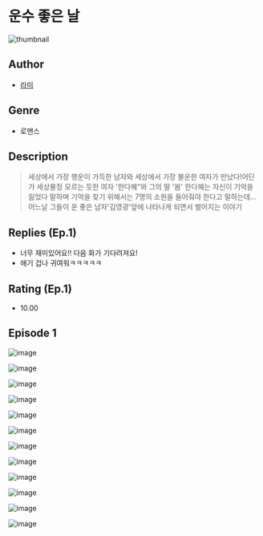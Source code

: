 # 운수 좋은 날
![thumbnail](https://image-comic.pstatic.net/user_contents_data/challenge_comic/2023/05/24/322243/upload_7089619318605034085_480x623.jpeg)

## Author
- [라미](https://comic.naver.com/artistTitle?id=322243)

## Genre
- 로맨스

## Description
> 세상에서 가장 행운이 가득한 남자와 세상에서 가장 불운한 여자가 만났다!어딘가 세상물정 모르는 듯한 여자 '한다혜"와 그의 딸 '봄' 한다혜는 자신이 기억을 잃었다 말하며 기억을 찾기 위해서는 7명의 소원을 들어줘야 한다고 말하는데... 어느날 그들이 운 좋은 남자'김영광'앞에 나타나게 되면서 벌어지는 이야기

## Replies (Ep.1)
- 너무 재미있어요!! 다음 화가 기다려져요!
- 애기 겁나 귀여워ㅋㅋㅋㅋㅋ

## Rating (Ep.1)
- 10.00

## Episode 1
![image](https://image-comic.pstatic.net/user_contents_data/challenge_comic/2023/05/23/322243/upload_4063713823681754724.jpeg)

![image](https://image-comic.pstatic.net/user_contents_data/challenge_comic/2023/05/23/322243/upload_7305226947397116771.jpeg)

![image](https://image-comic.pstatic.net/user_contents_data/challenge_comic/2023/05/23/322243/upload_3486690143785990454.jpeg)

![image](https://image-comic.pstatic.net/user_contents_data/challenge_comic/2023/05/23/322243/upload_3832619784065855799.jpeg)

![image](https://image-comic.pstatic.net/user_contents_data/challenge_comic/2023/05/23/322243/upload_3904961932635944292.jpeg)

![image](https://image-comic.pstatic.net/user_contents_data/challenge_comic/2023/05/23/322243/upload_4136050899895268914.jpeg)

![image](https://image-comic.pstatic.net/user_contents_data/challenge_comic/2023/05/23/322243/upload_3617575092272719415.jpeg)

![image](https://image-comic.pstatic.net/user_contents_data/challenge_comic/2023/05/23/322243/upload_7220506282303972408.jpeg)

![image](https://image-comic.pstatic.net/user_contents_data/challenge_comic/2023/05/23/322243/upload_3775762939067785830.jpeg)

![image](https://image-comic.pstatic.net/user_contents_data/challenge_comic/2023/05/23/322243/upload_4063711625463870261.jpeg)

![image](https://image-comic.pstatic.net/user_contents_data/challenge_comic/2023/05/23/322243/upload_3630523838849103409.jpeg)

![image](https://image-comic.pstatic.net/user_contents_data/challenge_comic/2023/05/23/322243/upload_3846975914113185329.jpeg)
